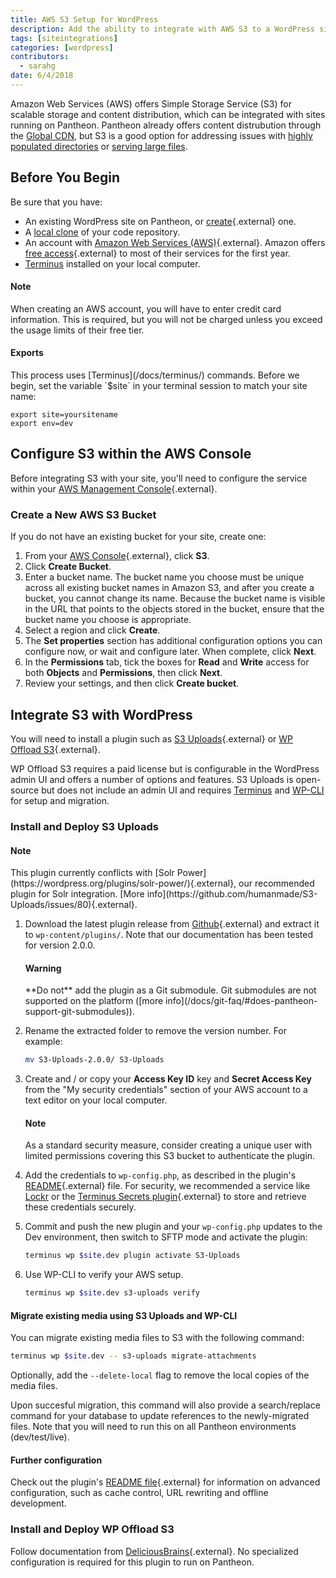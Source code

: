 ```yaml
---
title: AWS S3 Setup for WordPress
description: Add the ability to integrate with AWS S3 to a WordPress site on Pantheon
tags: [siteintegrations]
categories: [wordpress]
contributors:
  - sarahg
date: 6/4/2018
---
```


Amazon Web Services (AWS) offers Simple Storage Service (S3) for scalable storage and content distribution, which can be integrated with sites running on Pantheon. Pantheon already offers content distrubution through the [Global CDN](/docs/global-cdn/), but S3 is a good option for addressing issues with [highly populated directories](/docs/platform-considerations/#highly-populated-directories) or [serving large files](/docs/platform-considerations/#large-files).

## Before You Begin

Be sure that you have:

- An existing WordPress site on Pantheon, or [create](https://dashboard.pantheon.io/sites/create){.external} one.
- A [local clone](/docs/git/#clone-your-site-codebase) of your code repository.
- An account with [Amazon Web Services (AWS)](https://aws.amazon.com/s3/){.external}. Amazon offers [free access](https://aws.amazon.com/free/){.external} to most of their services for the first year.
- [Terminus](/docs/terminus) installed on your local computer.

<div class="alert alert-info" role="alert">
<h4 class="info">Note</h4>
<p>When creating an AWS account, you will have to enter credit card information. This is required, but you will not be charged unless you exceed the usage limits of their free tier.</p></div>

<div class="alert alert-export" role="alert">
<h4 class="info">Exports</h4>
<p markdown="1">This process uses [Terminus](/docs/terminus/) commands. Before we begin, set the variable `$site` in your terminal session to match your site name:
<pre>
<code class="bash">export site=yoursitename
export env=dev
</code></pre>
</p>
</div>

## Configure S3 within the AWS Console
Before integrating S3 with your site, you'll need to configure the service within your [AWS Management Console](https://console.aws.amazon.com){.external}.

### Create a New AWS S3 Bucket
If you do not have an existing bucket for your site, create one:

1. From your [AWS Console](https://console.aws.amazon.com){.external}, click **S3**.
2. Click **Create Bucket**.
3. Enter a bucket name. The bucket name you choose must be unique across all existing bucket names in Amazon S3, and after you create a bucket, you cannot change its name. Because the bucket name is visible in the URL that points to the objects stored in the bucket, ensure that the bucket name you choose is appropriate.
4. Select a region and click **Create**.
5. The **Set properties** section has additional configuration options you can configure now, or wait and configure later. When complete, click **Next**.
6. In the **Permissions** tab, tick the boxes for **Read** and **Write** access for both **Objects** and **Permissions**, then click **Next**.
7. Review your settings, and then click **Create bucket**.

## Integrate S3 with WordPress
You will need to install a plugin such as [S3 Uploads](https://github.com/humanmade/S3-Uploads){.external} or [WP Offload S3](https://deliciousbrains.com/wp-offload-s3/){.external}.

WP Offload S3 requires a paid license but is configurable in the WordPress admin UI and offers a number of options and features. S3 Uploads is open-source but does not include an admin UI and requires [Terminus](/docs/terminus) and [WP-CLI](/docs/wp-cli) for setup and migration.

### Install and Deploy S3 Uploads

<div class="alert alert-info" role="alert">
  <h4 class="info">Note</h4>
  <p markdown="1">This plugin currently conflicts with [Solr Power](https://wordpress.org/plugins/solr-power/){.external}, our recommended plugin for Solr integration. [More info](https://github.com/humanmade/S3-Uploads/issues/80){.external}.</p>
</div>

1. Download the latest plugin release from [Github](https://github.com/humanmade/S3-Uploads/releases){.external} and extract it to `wp-content/plugins/`. Note that our documentation has been tested for version 2.0.0.

    <div class="alert alert-danger" role="alert">
    <h4 class="info">Warning</h4>
    <p markdown="1">**Do not** add the plugin as a Git submodule. Git submodules are not supported on the platform ([more info](/docs/git-faq/#does-pantheon-support-git-submodules)).</p>
    </div>

2. Rename the extracted folder to remove the version number. For example:

    ```bash
    mv S3-Uploads-2.0.0/ S3-Uploads
    ```

3. Create and / or copy your **Access Key ID** key and **Secret Access Key** from the "My security credentials" section of your AWS account to a text editor on your local computer.

    <div class="alert alert-info" role="alert">
    <h4 class="info">Note</h4>
    <p markdown="1">As a standard security measure, consider creating a unique user with limited permissions covering this S3 bucket to authenticate the plugin.</p>
    </div>

4. Add the credentials to `wp-config.php`, as described in the plugin's [README](https://github.com/humanmade/S3-Uploads#getting-set-up){.external} file. For security, we recommended a service like [Lockr](/docs/guides/lockr/) or the [Terminus Secrets plugin](https://github.com/pantheon-systems/terminus-secrets-plugin){.external} to store and retrieve these credentials securely.

5. Commit and push the new plugin and your `wp-config.php` updates to the Dev environment, then  switch to SFTP mode and activate the plugin:

    ```bash
    terminus wp $site.dev plugin activate S3-Uploads
    ```

6. Use WP-CLI to verify your AWS setup.

    ```bash
    terminus wp $site.dev s3-uploads verify
    ```

#### Migrate existing media using S3 Uploads and WP-CLI

You can migrate existing media files to S3 with the following command:

```bash
terminus wp $site.dev -- s3-uploads migrate-attachments
```

Optionally, add the `--delete-local` flag to remove the local copies of the media files.

Upon succesful migration, this command will also provide a search/replace command for your database to update references to the newly-migrated files. Note that you will need to run this on all Pantheon environments (dev/test/live).

#### Further configuration
Check out the plugin's [README file](https://github.com/humanmade/S3-Uploads/blob/master/README.md){.external} for information on advanced configuration, such as cache control, URL rewriting and offline development.

### Install and Deploy WP Offload S3
Follow documentation from [DeliciousBrains](https://deliciousbrains.com/wp-offload-s3/doc/quick-start-guide){.external}. No specialized configuration is required for this plugin to run on Pantheon.
